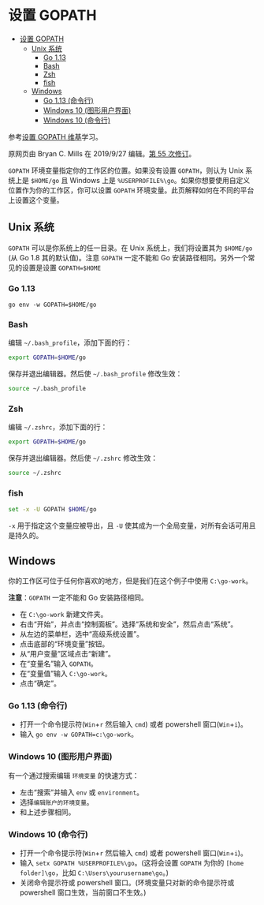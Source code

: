 # 设置 GOPATH

- [设置 GOPATH](#%e8%ae%be%e7%bd%ae-gopath)
  - [Unix 系统](#unix-%e7%b3%bb%e7%bb%9f)
    - [Go 1.13](#go-113)
    - [Bash](#bash)
    - [Zsh](#zsh)
    - [fish](#fish)
  - [Windows](#windows)
    - [Go 1.13 (命令行)](#go-113-%e5%91%bd%e4%bb%a4%e8%a1%8c)
    - [Windows 10 (图形用户界面)](#windows-10-%e5%9b%be%e5%bd%a2%e7%94%a8%e6%88%b7%e7%95%8c%e9%9d%a2)
    - [Windows 10 (命令行)](#windows-10-%e5%91%bd%e4%bb%a4%e8%a1%8c)

参考[设置 GOPATH 维基](https://github.com/golang/go/wiki/SettingGOPATH)学习。

原网页由 Bryan C. Mills 在 2019/9/27 编辑。[第 55 次修订](https://github.com/golang/go/wiki/SettingGOPATH/_history)。

`GOPATH` 环境变量指定你的工作区的位置。如果没有设置 `GOPATH`，则认为 Unix 系统上是 `$HOME/go` 且 Windows 上是 `%USERPROFILE%\go`。如果你想要使用自定义位置作为你的工作区，你可以设置 `GOPATH` 环境变量。此页解释如何在不同的平台上设置这个变量。

## Unix 系统

`GOPATH` 可以是你系统上的任一目录。在 Unix 系统上，我们将设置其为 `$HOME/go` (从 Go 1.8 其的默认值)。注意 `GOPATH` 一定不能和 Go 安装路径相同。另外一个常见的设置是设置 `GOPATH=$HOME`

### Go 1.13

`go env -w GOPATH=$HOME/go`

### Bash

编辑 `~/.bash_profile`，添加下面的行：

```sh
export GOPATH=$HOME/go
```

保存并退出编辑器。然后使 `~/.bash_profile` 修改生效：

```sh
source ~/.bash_profile
```

### Zsh

编辑 `~/.zshrc`，添加下面的行：

```sh
export GOPATH=$HOME/go
```

保存并退出编辑器。然后使 `~/.zshrc` 修改生效：

```sh
source ~/.zshrc
```

### fish

```sh
set -x -U GOPATH $HOME/go
```

`-x` 用于指定这个变量应被导出，且 `-U` 使其成为一个全局变量，对所有会话可用且是持久的。

## Windows

你的工作区可位于任何你喜欢的地方，但是我们在这个例子中使用 `C:\go-work`。

**注意**：`GOPATH` 一定不能和 Go 安装路径相同。

- 在 `C:\go-work` 新建文件夹。
- 右击“开始”，并点击“控制面板”。选择“系统和安全”，然后点击“系统”。
- 从左边的菜单栏，选中“高级系统设置”。
- 点击底部的“环境变量”按钮。
- 从“用户变量”区域点击“新建”。
- 在“变量名”输入 `GOPATH`。
- 在“变量值”输入 `C:\go-work`。
- 点击“确定”。

### Go 1.13 (命令行)

- 打开一个命令提示符(`Win`+`r` 然后输入 `cmd`) 或者 powershell 窗口(`Win`+`i`)。
- 输入 `go env -w GOPATH=c:\go-work`。

### Windows 10 (图形用户界面)

有一个通过搜索编辑 `环境变量` 的快速方式：

- 左击“搜索”并输入 `env` 或 `environment`。
- 选择`编辑账户的环境变量`。
- 和上述步骤相同。

### Windows 10 (命令行)

- 打开一个命令提示符(`Win`+`r` 然后输入 `cmd`) 或者 powershell 窗口(`Win`+`i`)。
- 输入 `setx GOPATH %USERPROFILE%\go`。(这将会设置 `GOPATH` 为你的 `[home folder]\go`，比如 `C:\Users\yourusername\go`。)
- 关闭命令提示符或 powershell 窗口。(环境变量只对新的命令提示符或 powershell 窗口生效，当前窗口不生效。)
